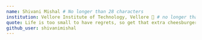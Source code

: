 ```yaml
---
name: Shivani Mishal # No longer than 28 characters
institution: Vellore Institute of Technology, Vellore 🚩 # no longer than 58 characters
quote: Life is too small to have regrets, so get that extra cheesburger # no longer than 100 characters, avoid using quotes(") to guarantee the format remains the same.
github_user: shivanimishal
---
```

